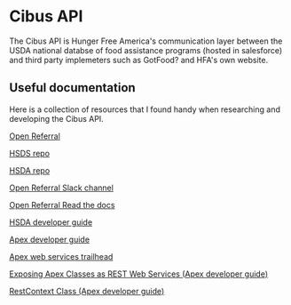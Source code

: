 # Cibus API

The Cibus API is Hunger Free America's communication layer between the USDA national databse of food assistance programs (hosted in salesforce) and third party implemeters such as GotFood? and HFA's own website.

## Useful documentation
Here is a collection of resources that I found handy when researching and developing the Cibus API.

[Open Referral](https://openreferral.org/)

[HSDS repo](https://github.com/openreferral/specification)

[HSDA repo](https://github.com/openreferral/api-specification)

[Open Referral Slack channel](openreferral.slack.com)

[Open Referral Read the docs](https://openreferral.readthedocs.io/enlatest/)

[HSDA developer guide](http://developer.open.referral.adopta.agency/)

[Apex developer guide](https://developer.salesforce.com/docs/atlas.en-us.apexcode.meta/apexcode/apex_dev_guide.htm)

[Apex web services trailhead](https://trailhead.salesforce.com/en/content/learn/modules/apex_integration_services/apex_integration_webservices)

[Exposing Apex Classes as REST Web Services (Apex developer guide)](https://developer.salesforce.com/docs/atlas.en-us.apexcode.meta/apexcode/apex_rest.htm)

[RestContext Class (Apex developer guide)](https://developer.salesforce.com/docs/atlas.en-us.apexcode.meta/apexcode/apex_methods_system_restcontext.htm?search_text=RestContext)